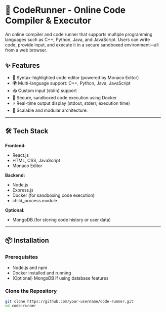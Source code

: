 # 🧠 CodeRunner - Online Code Compiler & Executor

An online compiler and code runner that supports multiple programming languages such as C++, Python, Java, and JavaScript. Users can write code, provide input, and execute it in a secure sandboxed environment—all from a web browser.


## ✨ Features

- 📝 Syntax-highlighted code editor (powered by Monaco Editor)
- 🌍 Multi-language support: C++, Python, Java, JavaScript
- 📥 Custom input (stdin) support
- 🔐 Secure, sandboxed code execution using Docker
- ⚡ Real-time output display (stdout, stderr, execution time)
- 🧩 Scalable and modular architecture.

---

## 🛠 Tech Stack

**Frontend:**
- React.js
- HTML, CSS, JavaScript
- Monaco Editor

**Backend:**
- Node.js
- Express.js
- Docker (for sandboxing code execution)
- child_process module

**Optional:**
- MongoDB (for storing code history or user data)

---

## 📦 Installation

### Prerequisites

- Node.js and npm
- Docker installed and running
- (Optional) MongoDB if using database features

### Clone the Repository

```bash
git clone https://github.com/your-username/code-runner.git
cd code-runner
